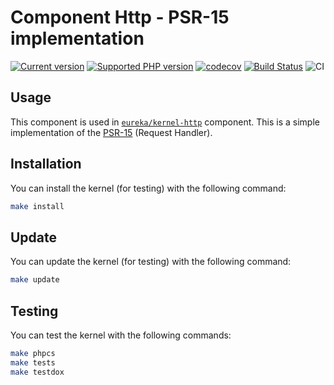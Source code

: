 # Component Http - PSR-15 implementation

[![Current version](https://img.shields.io/packagist/v/eureka/component-http.svg?logo=composer)](https://packagist.org/packages/eureka/component-http)
[![Supported PHP version](https://img.shields.io/static/v1?logo=php&label=PHP&message=%5E7.4&color=777bb4)](https://packagist.org/packages/eureka/component-http)
[![codecov](https://codecov.io/gh/eureka-framework/component-http/branch/master/graph/badge.svg)](https://codecov.io/gh/eureka-framework/component-http)
[![Build Status](https://travis-ci.org/eureka-framework/component-http.svg?branch=master)](https://travis-ci.org/eureka-framework/component-http)
![CI](https://github.com/eureka-framework/component-http/workflows/CI/badge.svg)

## Usage
 This component is used in [`eureka/kernel-http`](https://github.com/eureka-framework/kernel-http/) component.
 This is a simple implementation of the [PSR-15](https://www.php-fig.org/psr/psr-15/) (Request Handler).

## Installation

You can install the kernel (for testing) with the following command:
```bash
make install
```

## Update

You can update the kernel (for testing) with the following command:
```bash
make update
```

## Testing

You can test the kernel with the following commands:
```bash
make phpcs
make tests
make testdox
```